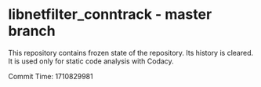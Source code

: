 # libnetfilter_conntrack - master branch

This repository contains frozen state of the repository.
Its history is cleared. It is used only for static code
analysis with Codacy.

Commit Time: 1710829981